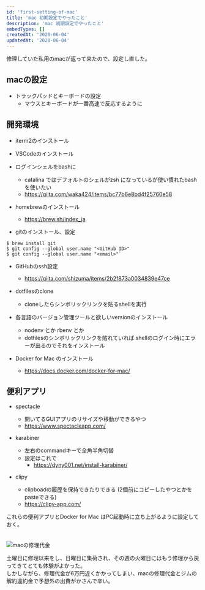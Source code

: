 ```yaml
---
id: 'first-setting-of-mac'
title: 'mac 初期設定でやったこと'
description: 'mac 初期設定でやったこと'
embedTypes: []
createdAt: '2020-06-04'
updatedAt: '2020-06-04'
---
```


修理していた私用のmacが返って来たので、設定し直した。

## macの設定
- トラックパッドとキーボードの設定
  - マウスとキーボードが一番高速で反応するように

## 開発環境
- iterm2のインストール
-  VSCodeのインストール

- ログインシェルをbashに
  - catalina ではデフォルトのシェルがzsh になっているが使い慣れたbashを使いたい
  - https://qiita.com/waka424/items/bc77b6e8bd4f25760e58

- homebrewのインストール
  - https://brew.sh/index_ja

-  gitのインストール、設定
```
$ brew install git
$ git config --global user.name "<GitHub ID>"
$ git config --global user.name "<email>"`
```

- GitHubのssh設定
  - https://qiita.com/shizuma/items/2b2f873a0034839e47ce

- dotfilesのclone
  - cloneしたらシンボリックリンクを貼るshellを実行

- 各言語のバージョン管理ツールと欲しいversionのインストール
  - nodenv とか rbenv とか
  - dotfilesのシンボリックリンクを貼れていれば shellのログイン時にエラーが出るのでそれをインストール

- Docker for Mac のインストール
  - https://docs.docker.com/docker-for-mac/

## 便利アプリ
- spectacle
  - 開いてるGUIアプリのリサイズや移動ができるやつ
  - https://www.spectacleapp.com/

- karabiner
  - 左右のcommandキーで全角半角切替
  - 設定はこれで
    - https://dyny001.net/install-karabiner/

- clipy
  - clipboadの履歴を保持できたりできる (2個前にコピーしたやつとかをpasteできる)
  - https://clipy-app.com/

これらの便利アプリとDocker for Mac はPC起動時に立ち上がるように設定しておく。
<br>
<br>
<br>
![macの修理代金](/blogs/first-setting-of-mac/mac_repair.png)

土曜日に修理以来をし、日曜日に集荷され、その週の火曜日にはもう修理から戻ってきてとても体験がよかった。
<br>
しかしながら、修理代金が6万円近くかかってしまい、macの修理代金とジムの解約違約金で予想外の出費がかさんで辛い。  
